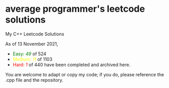 # average programmer's leetcode solutions
My C++ Leetcode Solutions


As of 13 November 2021, 
- <span style="color:green"> Easy: <em>49</em> </span> of 524
- <span style="color:yellow"> Medium: <em>11</em> </span> of 1103
- <span style="color:red"> Hard: <em>1</em> </span> of 440
have been completed and archived here.


You are welcome to adapt or copy my code; if you do, please reference the .cpp file and the repository.

